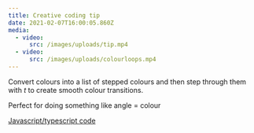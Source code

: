 ```yaml
---
title: Creative coding tip
date: 2021-02-07T16:00:05.860Z
media:
  - video:
      src: /images/uploads/tip.mp4
  - video:
      src: /images/uploads/colourloops.mp4
---
```


Convert colours into a list of stepped colours and then step through them with _t_ to create smooth colour transitions.

Perfect for doing something like angle = colour

[Javascript/typescript code](https://gist.github.com/jthawme/76a55d00bb9552b6c8ba619492e51410)
